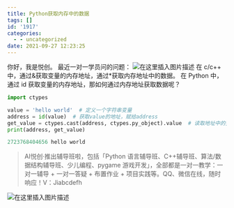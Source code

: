 ```yaml
---
title: Python获取内存中的数据
tags: []
id: '1917'
categories:
  - - uncategorized
date: 2021-09-27 12:23:25
---
```


你好，我是悦创。 最近一对一学员问的问题： ![在这里插入图片描述](https://img-blog.csdnimg.cn/b8557bb466ec4507854e2904a281eac2.png?x-oss-process=image/watermark,type_ZHJvaWRzYW5zZmFsbGJhY2s,shadow_50,text_Q1NETiBAQUnmgqbliJs=,size_20,color_FFFFFF,t_70,g_se,x_16) 在 c/c++ 中，通过&获取变量的内存地址，通过\*获取内存地址中的数据。 在 Python 中，通过 id 获取变量的内存地址，那如何通过内存地址获取数据呢？

```python
import ctypes

value = 'hello world'  # 定义一个字符串变量
address = id(value)  # 获取value的地址，赋给address
get_value = ctypes.cast(address, ctypes.py_object).value  # 读取地址中的变量
print(address, get_value)
```

```python
2723768404656 hello world
```

> AI悦创·推出辅导班啦，包括「Python 语言辅导班、C++辅导班、算法/数据结构辅导班、少儿编程、pygame 游戏开发」，全部都是一对一教学：一对一辅导 + 一对一答疑 + 布置作业 + 项目实践等。QQ、微信在线，随时响应！V：Jiabcdefh

![在这里插入图片描述](https://img-blog.csdnimg.cn/bf80f6fc2c9d42b5af1658f1601c9479.png)